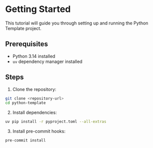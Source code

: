 # Getting Started 

This tutorial will guide you through setting up and running the Python Template project.

## Prerequisites

- Python 3.14 installed
- `uv` dependency manager installed

## Steps

1. Clone the repository:
```sh
git clone <repository-url>
cd python-template
```

2. Install dependencies:
```sh
uv pip install -r pyproject.toml --all-extras
```

3. Install pre-commit hooks:
```sh
pre-commit install
```
